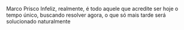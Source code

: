 Marco Prisco
Infeliz, realmente, é todo aquele que acredite ser hoje o tempo único, buscando resolver agora, o que só mais tarde será solucionado naturalmente
